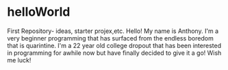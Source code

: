 # helloWorld
First Repository- ideas, starter projex,etc. 
Hello! My name is Anthony. I'm a very beginner programming that has surfaced from the endless boredom that is quarintine.
I'm a 22 year old college dropout that has been interested in programming for awhile now but have finally decided to give it a go!
Wish me luck!
